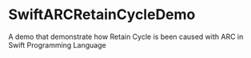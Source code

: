 # SwiftARCRetainCycleDemo
A demo that demonstrate how Retain Cycle is been caused with ARC in Swift Programming Language
